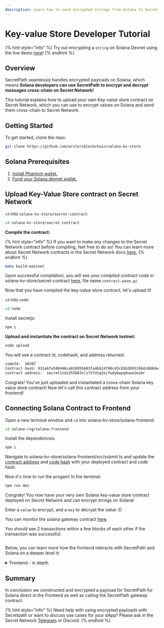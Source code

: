 ```yaml
---
description: Learn how to send encrypted strings from Solana to Secret Network
---
```


# Key-value Store Developer Tutorial

{% hint style="info" %}
Try out encrypting a `string` on Solana Devnet using the live demo [here](https://solana-kv-store.vercel.app/)!
{% endhint %}

## Overview

SecretPath seamlessly handles encrypted payloads on Solana, which means **Solana developers can use SecretPath to encrypt and decrypt messages cross-chain on Secret Network!**

This tutorial explains how to upload your own Key-value store contract on Secret Network, which you can use to encrypt values on Solana and send them cross-chain to Secret Network. &#x20;

## Getting Started <a href="#getting-started" id="getting-started"></a>

To get started, clone the repo:

```bash
git clone https://github.com/writersblockchain/solana-kv-store
```

## Solana Prerequisites <a href="#evm-prerequisites" id="evm-prerequisites"></a>

1. [Install Phantom wallet.](https://phantom.app/download)
2. [Fund your Solana devnet wallet. ](https://faucet.solana.com/)

## Upload Key-Value Store contract on Secret Network&#x20;

`cd` into `solana-kv-store/secret-contract`:

```bash
cd solana-kv-store/secret-contract
```

**Compile the contract:**

{% hint style="info" %}
If you want to make any changes to the Secret Network contract before compiling, feel free to do so! You can learn more about Secret Network contracts in the Secret Network docs [here.](https://docs.scrt.network/secret-network-documentation/development/development-concepts)&#x20;
{% endhint %}

```bash
make build-mainnet
```

Upon successful compilation, you will see your compiled contract code in solana-kv-store/secret-contract [here](https://github.com/writersblockchain/solana-kv-store/blob/main/secret-contract/contract.wasm.gz), file name `contract.wasm.gz`. &#x20;

Now that you have compiled the key-value store contract, let's upload it!&#x20;

`cd` into `node`:&#x20;

```bash
cd node
```

Install secretjs:&#x20;

```bash
npm i
```

**Upload and instantiate the contract on Secret Network testnet:**&#x20;

```bash
node upload
```

You will see a contract id, codehash, and address returned:&#x20;

```bash
codeId:  10207
Contract hash: 931a6fa540446ca028955603fa4b924790cd3c65b3893196dc686de42b833f9c
contract address:  secret1zdz2h5883nlz757dsq2ejfwdy0wpq0uwe2mz0r
```

Congrats!  You've just uploaded and instantiated a cross-chain Solana key value store contract! Now let's call this contract address from your frontend!&#x20;

## Connecting Solana Contract to Frontend

Open a new terminal window and `cd` into solana-kv-store/solana-frontend:

```bash
cd solana-rng/solana-frontend
```

Install the dependencies:&#x20;

```bash
npm i
```

Navigate to solana-kv-store/solana-frontend/src/submit.ts and update the [contract address](https://github.com/writersblockchain/solana-kv-store/blob/b7ca8003e5670e2519f10e40dfb0239f1444eed9/solana-frontend/src/submit.ts#L25) and [code hash](https://github.com/writersblockchain/solana-kv-store/blob/b7ca8003e5670e2519f10e40dfb0239f1444eed9/solana-frontend/src/submit.ts#L26) with your deployed contract and code hash.&#x20;

Now it's time to run the progam! In the terminal:&#x20;

```bash
npm run dev 
```

Congrats! You now have your very own Solana key-value store contract deployed on Secret Network and can encrypt strings on Solana!&#x20;

Enter a `value` to encrypt, and a `key` to decrypt the value :D&#x20;

You can monitor the solana gateway contract [here](https://explorer.solana.com/address/DKDX8XbTnCgEk8o1RNnCUokiCmadG1Ch5HLxaz7CnhcD?cluster=devnet).&#x20;

You should see 2 transactions within a few blocks of each other if the transaction was successful:&#x20;

<figure><img src="../../../../.gitbook/assets/Screenshot 2024-08-28 at 10.10.55 PM.png" alt=""><figcaption></figcaption></figure>

Below, you can learn more how the frontend interacts with SecretPath and Solana on a deeper level 🤓

<details>

<summary>Frontend - in depth </summary>

First, install the dependencies:

```bash
npm install @solar-republic/cosmos-grpc @solar-republic/neutrino ethers secure-random @coral-xyz/anchor @solana/web3.js buffer js-sha3
```

Next, import the following into your code:&#x20;

```typescript
import { ecdh, chacha20_poly1305_seal } from "@solar-republic/neutrino";
import { bytes_to_base64, json_to_bytes, sha256, concat, base64_to_bytes} from "@blake.regalia/belt";
import { Connection } from "@solana/web3.js";
import { AnchorProvider, Program, web3 } from "@coral-xyz/anchor";
import { Buffer } from "buffer";
import { keccak256 } from "js-sha3";
import { SigningKey, ethers } from "ethers";
```

In your `vite.config.ts` in the project, you need to add the support for `bigInt` into the esbuildOptions:

```typescript
optimizeDeps: { 
    esbuildOptions: { 
        target: "esnext", 
        supported: { 
        bigint: true 
        }, 
    } 
}
```

## Import the IDL

Next, import the IDL of the Solana Gateway Program into your project, which you can find here: [gateway-contract-idl.md](../../program-ids/gateway-contract-idl.md "mention").

Import the IDL using:&#x20;

```javascript
import idl from "./solana_gateway.json";
```

## Defining variables&#x20;

To start, we first define all of our variables that we need for the encryption, as well as the gateway information:&#x20;

```javascript
const routing_contract = "secret15n9rw7leh9zc64uqpfxqz2ap3uz4r90e0uz3y3"; //the contract you want to call in secret
const routing_code_hash = "931a6fa540446ca028955603fa4b924790cd3c65b3893196dc686de42b833f9c" //its codehash
```

First, we define the Gateway address that is specific to each chain, which can you can look up here [supported-networks](../../../ethereum-evm-developer-toolkit/supported-networks/ "mention").&#x20;

Second, you need to input the private contract that you are going to call, in our case the key-value store contact on Secret Network. The code for this example contract can be found [here](https://github.com/writersblockchain/solana-kv-store/tree/main/secret-contract) in case you want to deploy it yourself.

## **Initializing the Solana Client**

Next, initialize the Solana client that you are using to call the contract with. Connect to the Phantom wallet and set up the Anchor provider with the Program IDL imported earier.

```typescript
const network = "https://api.devnet.solana.com";
const connection = new Connection(network, "processed");

const getProvider = () => {
  if ("solana" in window) {
    const provider = window.solana as any;
    if (provider.isPhantom) {
      return provider;
    }
  }
  window.open("https://phantom.app/", "_blank");
};

const provider = getProvider();
if (!provider) {
  console.error("Phantom wallet not found");
} else {
  await provider.connect(); // Connect to the wallet
}

const wallet = {
  publicKey: provider.publicKey,
  signTransaction: provider.signTransaction.bind(provider),
  signAllTransactions: provider.signAllTransactions.bind(provider),
};

const anchorProvider = new AnchorProvider(connection, wallet, {
  preflightCommitment: "processed",
});
const program = new Program(idl, anchorProvider);
```

## Generating the encryption key using ECDH

Next, you generate ephermal keys and load in the public encryption key for the Secret Gateway that you can look up in [supported-networks](../../../ethereum-evm-developer-toolkit/supported-networks/ "mention"). Then, use ECDH to create the encryption key:

```typescript
//Generating ephemeral keys
const wallet = ethers.Wallet.createRandom();
const userPrivateKeyBytes = arrayify(wallet.privateKey);
const userPublicKey: string = new SigningKey(wallet.privateKey).compressedPublicKey;
const userPublicKeyBytes = arrayify(userPublicKey)

//Gateway Encryption key for ChaCha20-Poly1305 Payload encryption
const gatewayPublicKey = "A20KrD7xDmkFXpNMqJn1CLpRaDLcdKpO1NdBBS7VpWh3";
const gatewayPublicKeyBytes = base64_to_bytes(gatewayPublicKey);

//create the sharedKey via ECDH
const sharedKey = await sha256(ecdh(userPrivateKeyBytes, gatewayPublicKeyBytes));
```

## Define the Calldata for the secret contract & Callback information&#x20;

Next, you define all of the information that you need for calling the private contract on Secret + add the callback information for the message on its way back.&#x20;

We begin by defining the function that we are going to call on the private secret contract, here it's `store_value` . Next, we add the parameters/calldata for this function, which is `"const data = JSON.stringify({ value: value, key : key, });"`and convert it into a JSON string.&#x20;

**1. Define the Function and Parameters (Calldata)**

The first step is to define the function name and the parameters that you want to pass into the private contract on the Secret Network.

```typescript
const handle = "store_value";
  const value = document.querySelector<HTMLFormElement>("#input1")?.value;
    const key = document.querySelector<HTMLFormElement>("#input2")?.value;
    const callback_gas_limit =
    5000000; 

    const data = JSON.stringify({
      value: value,
      key : key,
    });
```

* **Function Name (`handle`)**: This specifies the function you wish to invoke within the Secret contract. In this example, `"store_value"` is a function that stores a key/value pair.&#x20;
* **Parameters (`data`)**: This is the data that you will pass to the function in the Secret contract. Here, we use a JSON string that contains the key/value pair (`data`) that the function will encrypt.

**2. Derive the Program Derived Addresses (PDAs)**

In Solana, Program Derived Addresses (PDAs) are special types of addresses that are derived deterministically based on a seed and the program ID. Both PDAs are used here to store the gateway and the tasks state. You do not need to manually save them as both of these can deterministally derived from the program id at any time.

```typescript
// Derive the Gateway PDA / Program Derived Address
const [gateway_pda, gateway_bump] = web3.PublicKey.findProgramAddressSync(
  [Buffer.from("gateway_state")],
  program.programId
);

// Derive the Tasks PDA / Program Derived Address
const [tasks_pda, task_bump] = web3.PublicKey.findProgramAddressSync(
  [Buffer.from("task_state")],
  program.programId
);
```

* **`gateway_pda`**: This is the Program Derived Address associated with the gateway's state. It's derived from a seed ("gateway\_state") and the program ID.
* **`tasks_pda`**: This is the Program Derived Address associated with the tasks' state. Similarly, it's derived from a seed ("task\_state") and the program ID.

**3. Define the Callback Information**

The callback information specifies where and how the call should be handled. This involves setting a callback address and a callback selector.

```typescript
// Include some address as a test (not needed here, you can add whatever you need for your dApp)
const testAddress1 = new web3.PublicKey("HZy2bXo1NmcTWURJvk9c8zofqE2MUvpu7wU722o7gtEN");
const testAddress2 = new web3.PublicKey("GPuidhXoR6PQ5skXEdrnJehYbffCXfLDf7pcnxH2EW7P");
const callbackAddress = Buffer.concat([testAddress1.toBuffer(),testAddress2.toBuffer()]).toString("base64");
```

* **Callback Address (`callbackAddress`)**: These are the addresses where the callback addresses needed for the CPI are included. In this example, it’s simply a test address. In a real-world application, this would typically be your callback contract's address or the addresses designated to handle the callback. The callback addresses are the concatenated 32 bytes of all addresses that need to be accessed for the callback CPI. We take two address public keys (32 bytes each), concatinate them together and then `base64` encode them.&#x20;

Next, we define the **callback selector**. The callback selector is a unique identifier that indicates which program and function the callback CPI should access. It's a combination of the program ID and a specific function identifier.

```typescript
// 8 bytes of the function Identifier = CallbackTest in the SecretPath Solana Contract
const functionIdentifier = [196, 61, 185, 224, 30, 229, 25, 52];
const programId = program.programId.toBuffer();

// Callback Selector is ProgramId (32 bytes) + function identifier (8 bytes) concatenated
const callbackSelector = Buffer.concat([programId, Buffer.from(functionIdentifier)]);
```

* **Function Identifier (`functionIdentifier`)**: This is an array of bytes that uniquely identifies the function within the contract that should process the callback. In this example, the identifier corresponds to a hypothetical function `"CallbackTest"` in the SecretPath Solana contract.
* **Program ID (`programId`)**: This is callback program on Solana that is involved for the callback.
* **Callback Selector (`callbackSelector`)**: This is a combination of the `programId` and the `functionIdentifier`, and it uniquely identifies the callback program and function within the Solana contract.

Finally, we specify the callback compute limit or callback gas limit:

```typescript
const callbackGasLimit = Number(callback_gas_limit);
```

* **Callback Gas Limit (`callbackGasLimit`)**: This represents the amount of gas that should be allocated to process the callback on the Solana side. It's important to estimate this correctly to ensure that the callback can be executed without running out of resources.

After defining the contract call and callback, we now construct the payload:

```typescript
//Payload data that are going to be encrypted
const payload = {
  data: data,
  routing_info: routing_contract,
  routing_code_hash: routing_code_hash,
  user_address: provider.publicKey.toBase58(),
  user_key: Buffer.from(userPublicKeyBytes).toString("base64"),
  callback_address: callbackAddress,
  callback_selector: Buffer.from(callbackSelector).toString("base64"),
  callback_gas_limit: callbackGasLimit,
};
```

## Encrypting the Payload

Next, we encrypt the payload using ChaCha20-Poly1305. Then, we hash the encrypted payload into a `ciphertextHash` using Keccak256.

```typescript
//build a JSON of the payload 
const plaintext = json_to_bytes(payload);

// Generate a nonce for ChaCha20-Poly1305 encryption
//DO NOT skip this, stream cipher encryptions are only secure with a random nonce!
const nonce = crypto.getRandomValues(new Uint8Array(12));

// Encrypt the payload using ChachaPoly1305 and concatenate the ciphertext + tag
const [ciphertextClient, tagClient] = chacha20_poly1305_seal(sharedKey, nonce, plaintext);
const ciphertext = concat([ciphertextClient, tagClient]);

// Create the payloadHash by keccak256 of the ciphertext
const payloadHash = Buffer.from(keccak256.arrayBuffer(ciphertext));

```

## Signing the Payload with Phantom Wallet

Next, we use Phantom to sign the `payloadHash` using `signMessage`.&#x20;

Internally, Phantom Wallet only allows for ASCII encoded strings to be signed to prevent any wallet drainers from signing arbitrary bytes. For us this means that we take the `payloadHash` and `base64` encode it. Phantom then actually directly signs the `base64` string (NOT: the `payloadHash` directly) of the `payloadHash` to get the signature. Keep this in mind when verifying the signature against the `payloadHash.`

```typescript
const payloadHashBase64 = Buffer.from(payloadHash.toString("base64"));
const payloadSignature = await provider.signMessage(payloadHashBase64);
```

## Packing the Transaction & Send

Lastly, we pack all the information we collected during previous steps into an `info` struct that we send into the Gateway contract. We the encode the function data. Finally, we set the tx\_params. Please make sure to set an approiate gas amount for your contract call, here we used 150k gas. For the value of the TX, we send over the estimated callback gas that we calculated above.

```typescript
const executionInfo = {
  userKey: Buffer.from(userPublicKeyBytes),
  userPubkey: payloadSignature.publicKey.toBuffer(),
  routingCodeHash: routing_code_hash,
  taskDestinationNetwork: "pulsar-3",
  handle: handle,
  nonce: Buffer.from(nonce),
  callbackGasLimit: callback_gas_limit,
  payload: Buffer.from(ciphertext),
  payloadSignature: payloadSignature.signature,
};

// Get the latest blockhash
const { blockhash } = await connection.getLatestBlockhash("confirmed");

// Construct the transaction
const tx = await program.methods
  .send(provider.publicKey, routing_contract, executionInfo)
  .accounts({
    gatewayState: gateway_pda,
    taskState: tasks_pda,
    user: provider.publicKey,
    systemProgram: web3.SystemProgram.programId,
  })
  .transaction();

// Set the recent blockhash
tx.recentBlockhash = blockhash;
tx.feePayer = provider.publicKey;

// Sign the transaction using Phantom wallet
const signedTx = await provider.signTransaction(tx);

// Send the signed transaction
const signature = await connection.sendRawTransaction(signedTx.serialize());

// Confirm the transaction
await connection.confirmTransaction(signature);

console.log("Final result after rpc:", tx);
```

</details>

## Summary

In conclusion we constructed and encrypted a payload for SecretPath for Solana direct in the Frontend as well as calling the SecretPath gateway contract.

{% hint style="info" %}
Need help with using encrypted payloads with Secretpath or want to discuss use cases for your dApp? Please ask in the Secret Network [Telegram](https://t.me/SCRTCommunity) or Discord.
{% endhint %}
